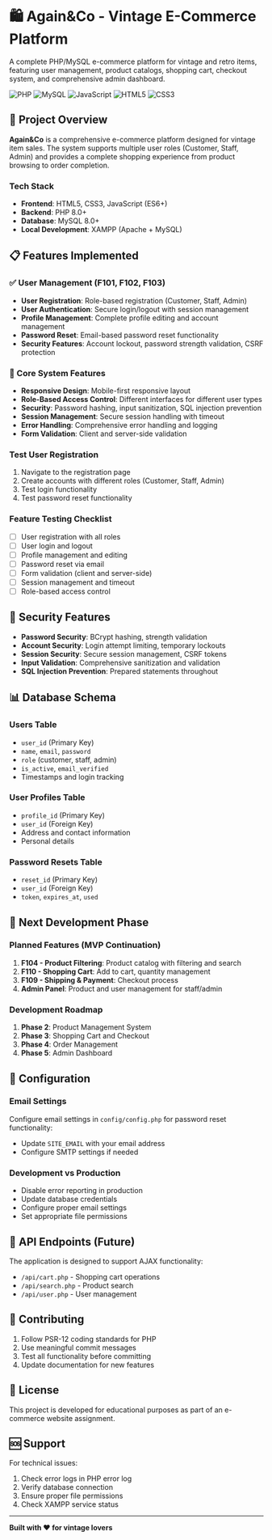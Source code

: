 # 🛍️ Again&Co - Vintage E-Commerce Platform

A complete PHP/MySQL e-commerce platform for vintage and retro items, featuring user management, product catalogs, shopping cart, checkout system, and comprehensive admin dashboard.

![PHP](https://img.shields.io/badge/PHP-8.0+-777BB4?style=for-the-badge&logo=php&logoColor=white)
![MySQL](https://img.shields.io/badge/MySQL-8.0+-4479A1?style=for-the-badge&logo=mysql&logoColor=white)
![JavaScript](https://img.shields.io/badge/JavaScript-ES6+-F7DF1E?style=for-the-badge&logo=javascript&logoColor=black)
![HTML5](https://img.shields.io/badge/HTML5-E34F26?style=for-the-badge&logo=html5&logoColor=white)
![CSS3](https://img.shields.io/badge/CSS3-1572B6?style=for-the-badge&logo=css3&logoColor=white)

## 🚀 Project Overview

**Again&Co** is a comprehensive e-commerce platform designed for vintage item sales. The system supports multiple user roles (Customer, Staff, Admin) and provides a complete shopping experience from product browsing to order completion.

### Tech Stack
- **Frontend**: HTML5, CSS3, JavaScript (ES6+)
- **Backend**: PHP 8.0+
- **Database**: MySQL 8.0+
- **Local Development**: XAMPP (Apache + MySQL)

## 📋 Features Implemented

### ✅ User Management (F101, F102, F103)
- **User Registration**: Role-based registration (Customer, Staff, Admin)
- **User Authentication**: Secure login/logout with session management
- **Profile Management**: Complete profile editing and account management
- **Password Reset**: Email-based password reset functionality
- **Security Features**: Account lockout, password strength validation, CSRF protection

### 🔧 Core System Features
- **Responsive Design**: Mobile-first responsive layout
- **Role-Based Access Control**: Different interfaces for different user types
- **Security**: Password hashing, input sanitization, SQL injection prevention
- **Session Management**: Secure session handling with timeout
- **Error Handling**: Comprehensive error handling and logging
- **Form Validation**: Client and server-side validation


### Test User Registration
1. Navigate to the registration page
2. Create accounts with different roles (Customer, Staff, Admin)
3. Test login functionality
4. Test password reset functionality

### Feature Testing Checklist
- [ ] User registration with all roles
- [ ] User login and logout
- [ ] Profile management and editing
- [ ] Password reset via email
- [ ] Form validation (client and server-side)
- [ ] Session management and timeout
- [ ] Role-based access control

## 🔐 Security Features

- **Password Security**: BCrypt hashing, strength validation
- **Account Security**: Login attempt limiting, temporary lockouts
- **Session Security**: Secure session management, CSRF tokens
- **Input Validation**: Comprehensive sanitization and validation
- **SQL Injection Prevention**: Prepared statements throughout

## 📊 Database Schema

### Users Table
- `user_id` (Primary Key)
- `name`, `email`, `password`
- `role` (customer, staff, admin)
- `is_active`, `email_verified`
- Timestamps and login tracking

### User Profiles Table
- `profile_id` (Primary Key)
- `user_id` (Foreign Key)
- Address and contact information
- Personal details

### Password Resets Table
- `reset_id` (Primary Key)
- `user_id` (Foreign Key)
- `token`, `expires_at`, `used`

## 🚀 Next Development Phase

### Planned Features (MVP Continuation)
1. **F104 - Product Filtering**: Product catalog with filtering and search
2. **F110 - Shopping Cart**: Add to cart, quantity management
3. **F109 - Shipping & Payment**: Checkout process
4. **Admin Panel**: Product and user management for staff/admin

### Development Roadmap
1. **Phase 2**: Product Management System
2. **Phase 3**: Shopping Cart and Checkout
3. **Phase 4**: Order Management
4. **Phase 5**: Admin Dashboard

## 🔧 Configuration

### Email Settings
Configure email settings in `config/config.php` for password reset functionality:
- Update `SITE_EMAIL` with your email address
- Configure SMTP settings if needed

### Development vs Production
- Disable error reporting in production
- Update database credentials
- Configure proper email settings
- Set appropriate file permissions

## 📝 API Endpoints (Future)

The application is designed to support AJAX functionality:
- `/api/cart.php` - Shopping cart operations
- `/api/search.php` - Product search
- `/api/user.php` - User management

## 🤝 Contributing

1. Follow PSR-12 coding standards for PHP
2. Use meaningful commit messages
3. Test all functionality before committing
4. Update documentation for new features

## 📜 License

This project is developed for educational purposes as part of an e-commerce website assignment.

## 🆘 Support

For technical issues:
1. Check error logs in PHP error log
2. Verify database connection
3. Ensure proper file permissions
4. Check XAMPP service status

---

**Built with ❤️ for vintage lovers**
